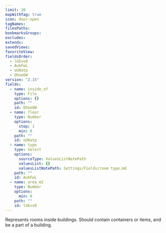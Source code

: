 ```yaml
---
limit: 20
mapWithTag: true
icon: door-open
tagNames: 
filesPaths: 
bookmarksGroups: 
excludes: 
extends: 
savedViews: 
favoriteView: 
fieldsOrder:
  - lGEvv0
  - AukFwL
  - oU0atp
  - OhoeGW
version: "2.15"
fields:
  - name: inside_of
    type: File
    options: {}
    path: ""
    id: OhoeGW
  - name: floor
    type: Number
    options:
      step: 1
      min: 0
    path: ""
    id: oU0atp
  - name: type
    type: Select
    options:
      sourceType: ValuesListNotePath
      valuesList: {}
      valuesListNotePath: Settings/Fields/room type.md
    path: ""
    id: AukFwL
  - name: area_m2
    type: Number
    options:
      min: 0
    path: ""
    id: lGEvv0
---
```

Represents rooms inside buildings. Should contain containers or items, and be a part of a building.